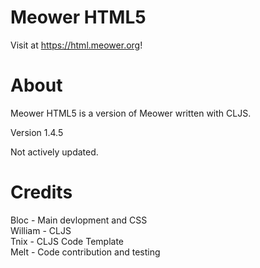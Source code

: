 # Meower HTML5

Visit at https://html.meower.org! 

# About
Meower HTML5 is a version of Meower written with CLJS.

Version 1.4.5

Not actively updated.

# Credits
Bloc - Main devlopment and CSS  
William - CLJS  
Tnix - CLJS Code Template  
Melt - Code contribution and testing
